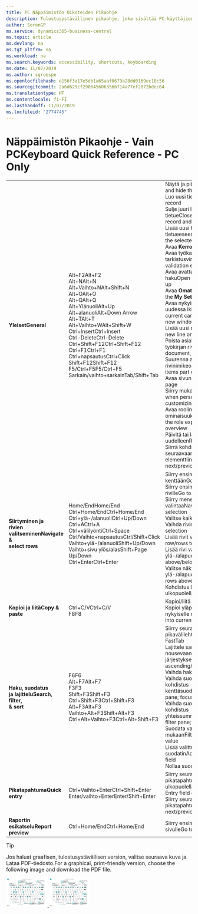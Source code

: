 ```yaml
---
title: PC Näppäimistön Oikoteiden Pikaohje
description: Tulostusystävällinen pikaohje, joka sisältää PC-käyttäjien suosituimmat oikotiet.
author: SorenGP
ms.service: dynamics365-business-central
ms.topic: article
ms.devlang: na
ms.tgt_pltfrm: na
ms.workload: na
ms.search.keywords: accessibility, shortcuts, keyboarding
ms.date: 11/07/2019
ms.author: sgroespe
ms.openlocfilehash: e156f3a17e5db1a65aaf0679a28dd0169ec18c56
ms.sourcegitcommit: 2a6d629cf290645606356b714a77ef2872bdec64
ms.translationtype: HT
ms.contentlocale: fi-FI
ms.lasthandoff: 11/07/2019
ms.locfileid: "2774745"
---
```

# <a name="keyboard-quick-reference---pc-only"></a><span data-ttu-id="ae344-103">Näppäimistön Pikaohje - Vain PC</span><span class="sxs-lookup"><span data-stu-id="ae344-103">Keyboard Quick Reference - PC Only</span></span>

||||  
|----------------|-----------|----------------|
|<span data-ttu-id="ae344-104">**Yleiset**</span><span class="sxs-lookup"><span data-stu-id="ae344-104">**General**</span></span>|<span data-ttu-id="ae344-105">Alt+F2</span><span class="sxs-lookup"><span data-stu-id="ae344-105">Alt+F2</span></span><br /><span data-ttu-id="ae344-106">Alt+N</span><span class="sxs-lookup"><span data-stu-id="ae344-106">Alt+N</span></span><br /><span data-ttu-id="ae344-107">Alt+Vaihto+N</span><span class="sxs-lookup"><span data-stu-id="ae344-107">Alt+Shift+N</span></span><br /><span data-ttu-id="ae344-108">Alt+O</span><span class="sxs-lookup"><span data-stu-id="ae344-108">Alt+O</span></span><br /><span data-ttu-id="ae344-109">Alt+Q</span><span class="sxs-lookup"><span data-stu-id="ae344-109">Alt+Q</span></span><br /><span data-ttu-id="ae344-110">Alt+Ylänuoli</span><span class="sxs-lookup"><span data-stu-id="ae344-110">Alt+Up</span></span><br /><span data-ttu-id="ae344-111">Alt+alanuoli</span><span class="sxs-lookup"><span data-stu-id="ae344-111">Alt+Down Arrow</span></span><br /><span data-ttu-id="ae344-112">Alt+T</span><span class="sxs-lookup"><span data-stu-id="ae344-112">Alt+T</span></span><br /><span data-ttu-id="ae344-113">Alt+Vaihto+W</span><span class="sxs-lookup"><span data-stu-id="ae344-113">Alt+Shift+W</span></span><br /><span data-ttu-id="ae344-114">Ctrl+Insert</span><span class="sxs-lookup"><span data-stu-id="ae344-114">Ctrl+Insert</span></span><br /><span data-ttu-id="ae344-115">Ctrl-Delete</span><span class="sxs-lookup"><span data-stu-id="ae344-115">Ctrl-Delete</span></span><br /><span data-ttu-id="ae344-116">Ctrl+Shift+F12</span><span class="sxs-lookup"><span data-stu-id="ae344-116">Ctrl+Shift+F12</span></span><br /><span data-ttu-id="ae344-117">Ctrl+F1</span><span class="sxs-lookup"><span data-stu-id="ae344-117">Ctrl+F1</span></span><br /><span data-ttu-id="ae344-118">Ctrl+napsautus</span><span class="sxs-lookup"><span data-stu-id="ae344-118">Ctrl+Click</span></span><br /><span data-ttu-id="ae344-119">Shift+F12</span><span class="sxs-lookup"><span data-stu-id="ae344-119">Shift+F12</span></span><br /><span data-ttu-id="ae344-120">F5/Ctrl+F5</span><span class="sxs-lookup"><span data-stu-id="ae344-120">F5/Ctrl+F5</span></span><br /><span data-ttu-id="ae344-121">Sarkain/vaihto+sarkain</span><span class="sxs-lookup"><span data-stu-id="ae344-121">Tab/Shift+Tab</span></span><br />|<span data-ttu-id="ae344-122">Näytä ja piilota tietoruutu</span><span class="sxs-lookup"><span data-stu-id="ae344-122">Show and hide the FactBox pane</span></span><br /><span data-ttu-id="ae344-123">Luo uusi tietue</span><span class="sxs-lookup"><span data-stu-id="ae344-123">Create a new record</span></span><br /><span data-ttu-id="ae344-124">Sulje juuri luotu tietue ja luo uusi tietue</span><span class="sxs-lookup"><span data-stu-id="ae344-124">Close a newly created record and create a new one</span></span><br /><span data-ttu-id="ae344-125">Lisää uusi huomautus valittuun tietueeseen</span><span class="sxs-lookup"><span data-stu-id="ae344-125">Add a new note for the selected record</span></span><br /><span data-ttu-id="ae344-126">Avaa **Kerro**</span><span class="sxs-lookup"><span data-stu-id="ae344-126">Open **Tell me**</span></span><br /><span data-ttu-id="ae344-127">Avaa työkaluvihje tai tarkistusvirhe</span><span class="sxs-lookup"><span data-stu-id="ae344-127">Open tooltip or validation error</span></span><br /><span data-ttu-id="ae344-128">Avaa avattava luettelo tai haku</span><span class="sxs-lookup"><span data-stu-id="ae344-128">Open a drop-down or look up</span></span><br /><span data-ttu-id="ae344-129">Avaa **Omat asetukset** -sivu</span><span class="sxs-lookup"><span data-stu-id="ae344-129">Open the **My Settings** page</span></span><br /><span data-ttu-id="ae344-130">Avaa nykyinen kortti tai asiakirja uudessa ikkunassa</span><span class="sxs-lookup"><span data-stu-id="ae344-130">Open the current card or document in a new window</span></span><br /><span data-ttu-id="ae344-131">Lisää uusi rivi asiakirjaan</span><span class="sxs-lookup"><span data-stu-id="ae344-131">Insert a new line on a document</span></span><br /><span data-ttu-id="ae344-132">Poista asiakirjan, päiväkirjan tai työkirjan rivi</span><span class="sxs-lookup"><span data-stu-id="ae344-132">Delete the line on a document, journal, or worksheet</span></span><br /><span data-ttu-id="ae344-133">Suurenna asiakirjasivun rivinimikeosa</span><span class="sxs-lookup"><span data-stu-id="ae344-133">Maximize the line items part on a document page</span></span><br /><span data-ttu-id="ae344-134">Avaa sivun ohje</span><span class="sxs-lookup"><span data-stu-id="ae344-134">Open help for the page</span></span><br /><span data-ttu-id="ae344-135">Siirry mukautettaessa</span><span class="sxs-lookup"><span data-stu-id="ae344-135">Navigate when personalizing and customizing</span></span><br /><span data-ttu-id="ae344-136">Avaa roolinhallinta, ominaisuuksien yleiskuvaus</span><span class="sxs-lookup"><span data-stu-id="ae344-136">Open the role explorer, a feature overview</span></span><br /><span data-ttu-id="ae344-137">Päivitä tai lataa sivu uudelleen</span><span class="sxs-lookup"><span data-stu-id="ae344-137">Refresh/reload page</span></span><br /><span data-ttu-id="ae344-138">Siirrä kohdistus seuraavaan/edelliseen elementtiin</span><span class="sxs-lookup"><span data-stu-id="ae344-138">Move focus to the next/previous element</span></span>|
|<span data-ttu-id="ae344-139">**Siirtyminen ja<br />rivien valitseminen**</span><span class="sxs-lookup"><span data-stu-id="ae344-139">**Navigate &<br />select rows**</span></span>| <span data-ttu-id="ae344-140">Home/End</span><span class="sxs-lookup"><span data-stu-id="ae344-140">Home/End</span></span><br /><span data-ttu-id="ae344-141">Ctrl+Home/End</span><span class="sxs-lookup"><span data-stu-id="ae344-141">Ctrl+Home/End</span></span> <br /><span data-ttu-id="ae344-142">Ctrl+ylä-/alanuoli</span><span class="sxs-lookup"><span data-stu-id="ae344-142">Ctrl+Up/Down</span></span><br /><span data-ttu-id="ae344-143">Ctrl+A</span><span class="sxs-lookup"><span data-stu-id="ae344-143">Ctrl+A</span></span> <br /><span data-ttu-id="ae344-144">Ctrl+välilyönti</span><span class="sxs-lookup"><span data-stu-id="ae344-144">Ctrl+Space</span></span><br /><span data-ttu-id="ae344-145">Ctrl/Vaihto+napsautus</span><span class="sxs-lookup"><span data-stu-id="ae344-145">Ctrl/Shift+Click</span></span><br /><span data-ttu-id="ae344-146">Vaihto+ylä-/alanuoli</span><span class="sxs-lookup"><span data-stu-id="ae344-146">Shift+Up/Down</span></span><br /><span data-ttu-id="ae344-147">Vaihto+sivu ylös/alas</span><span class="sxs-lookup"><span data-stu-id="ae344-147">Shift+Page Up/Down</span></span><br /><span data-ttu-id="ae344-148">Ctrl+Enter</span><span class="sxs-lookup"><span data-stu-id="ae344-148">Ctrl+Enter</span></span>| <span data-ttu-id="ae344-149">Siirry ensimmäiseen/viimeiseen kenttään</span><span class="sxs-lookup"><span data-stu-id="ae344-149">Go to first/last field</span></span><br /><span data-ttu-id="ae344-150">Siirry ensimmäiselle/viimeiselle riville</span><span class="sxs-lookup"><span data-stu-id="ae344-150">Go to first/last row</span></span><br /><span data-ttu-id="ae344-151">Siirry menettämättä valintaa</span><span class="sxs-lookup"><span data-stu-id="ae344-151">Navigate without losing selection</span></span><br /><span data-ttu-id="ae344-152">Valitse kaikki</span><span class="sxs-lookup"><span data-stu-id="ae344-152">Select all</span></span><br /><span data-ttu-id="ae344-153">Vaihda rivin valintaa</span><span class="sxs-lookup"><span data-stu-id="ae344-153">Toggle row selection</span></span><br /> <span data-ttu-id="ae344-154">Lisää rivit valintaan</span><span class="sxs-lookup"><span data-stu-id="ae344-154">Add the row/rows to the selection</span></span><br /><span data-ttu-id="ae344-155">Lisää rivi valinnan ylä-/alapuolelle</span><span class="sxs-lookup"><span data-stu-id="ae344-155">Add row above/below to selection</span></span><br /><span data-ttu-id="ae344-156">Valitse näkyvät rivit ylä-/alapuolella</span><span class="sxs-lookup"><span data-stu-id="ae344-156">Select visible rows above/below</span></span> <br /><span data-ttu-id="ae344-157">Kohdistus luettelon ulkopuolella</span><span class="sxs-lookup"><span data-stu-id="ae344-157">Focus out of the list</span></span>|
|<span data-ttu-id="ae344-158">**Kopioi ja liitä**</span><span class="sxs-lookup"><span data-stu-id="ae344-158">**Copy & paste**</span></span>|<span data-ttu-id="ae344-159">Ctrl+C/V</span><span class="sxs-lookup"><span data-stu-id="ae344-159">Ctrl+C/V</span></span><br /><span data-ttu-id="ae344-160">F8</span><span class="sxs-lookup"><span data-stu-id="ae344-160">F8</span></span>|<span data-ttu-id="ae344-161">Kopioi/liitä rivit</span><span class="sxs-lookup"><span data-stu-id="ae344-161">Copy/paste rows</span></span><br /><span data-ttu-id="ae344-162">Kopioi yläpuolella oleva kenttä nykyiselle riville</span><span class="sxs-lookup"><span data-stu-id="ae344-162">Copy field above into current row</span></span>|
|<span data-ttu-id="ae344-163">**Haku, suodatus <br />ja lajittelu**</span><span class="sxs-lookup"><span data-stu-id="ae344-163">**Search, filter, <br />& sort**</span></span>|<span data-ttu-id="ae344-164">F6</span><span class="sxs-lookup"><span data-stu-id="ae344-164">F6</span></span><br /><span data-ttu-id="ae344-165">Alt+F7</span><span class="sxs-lookup"><span data-stu-id="ae344-165">Alt+F7</span></span><br /><span data-ttu-id="ae344-166">F3</span><span class="sxs-lookup"><span data-stu-id="ae344-166">F3</span></span><br /><span data-ttu-id="ae344-167">Shift+F3</span><span class="sxs-lookup"><span data-stu-id="ae344-167">Shift+F3</span></span><br /><span data-ttu-id="ae344-168">Ctrl+Shift+F3</span><span class="sxs-lookup"><span data-stu-id="ae344-168">Ctrl+Shift+F3</span></span><br /><span data-ttu-id="ae344-169">Alt+F3</span><span class="sxs-lookup"><span data-stu-id="ae344-169">Alt+F3</span></span><br /><span data-ttu-id="ae344-170">Vaihto+Alt+F3</span><span class="sxs-lookup"><span data-stu-id="ae344-170">Shift+Alt+F3</span></span><br /><span data-ttu-id="ae344-171">Ctrl+Alt+Vaihto+F3</span><span class="sxs-lookup"><span data-stu-id="ae344-171">Ctrl+Alt+Shift+F3</span></span>|<span data-ttu-id="ae344-172">Siirry seuraavaan pikavälilehteen</span><span class="sxs-lookup"><span data-stu-id="ae344-172">Move to next FastTab</span></span><br /><span data-ttu-id="ae344-173">Lajittele sarake nousevaan/laskevaan järjestykseen</span><span class="sxs-lookup"><span data-stu-id="ae344-173">Sort column in ascending/descending order</span></span><br /><span data-ttu-id="ae344-174">Vaihda hakuun</span><span class="sxs-lookup"><span data-stu-id="ae344-174">Toggle search</span></span><br /><span data-ttu-id="ae344-175">Vaihda suodatinruutuun: kohdistus kenttäsuodattimissa</span><span class="sxs-lookup"><span data-stu-id="ae344-175">Toggle filter pane; focus on field filters</span></span><br /><span data-ttu-id="ae344-176">Vaihda suodatinruutuun: kohdistus yhteissummasuodattimissa</span><span class="sxs-lookup"><span data-stu-id="ae344-176">Toggle filter pane; focus on totals filters</span></span><br /><span data-ttu-id="ae344-177">Suodata valitun solun arvon mukaan</span><span class="sxs-lookup"><span data-stu-id="ae344-177">Filter on selected cell value</span></span><br /><span data-ttu-id="ae344-178">Lisää valittuun kenttään suodatin</span><span class="sxs-lookup"><span data-stu-id="ae344-178">Add filter on selected field</span></span><br /><span data-ttu-id="ae344-179">Nollaa suodattimet</span><span class="sxs-lookup"><span data-stu-id="ae344-179">Reset filters</span></span>|
|<span data-ttu-id="ae344-180">**Pikatapahtuma**</span><span class="sxs-lookup"><span data-stu-id="ae344-180">**Quick entry**</span></span>|<span data-ttu-id="ae344-181">Ctrl+Vaihto+Enter</span><span class="sxs-lookup"><span data-stu-id="ae344-181">Ctrl+Shift+Enter</span></span><br /><span data-ttu-id="ae344-182">Enter/vaihto+Enter</span><span class="sxs-lookup"><span data-stu-id="ae344-182">Enter/Shift+Enter</span></span>|<span data-ttu-id="ae344-183">Siirry seuraavaan pikatapahtumakenttään luettelon ulkopuolella</span><span class="sxs-lookup"><span data-stu-id="ae344-183">Go to next Quick Entry field outside a list</span></span><br /><span data-ttu-id="ae344-184">Siirry seuraavaan/edelliseen pikatapahtumakenttään</span><span class="sxs-lookup"><span data-stu-id="ae344-184">Go to next/previous Quick Entry field</span></span>|
|<span data-ttu-id="ae344-185">**Raportin esikatselu**</span><span class="sxs-lookup"><span data-stu-id="ae344-185">**Report preview**</span></span>|<span data-ttu-id="ae344-186">Ctrl+Home/End</span><span class="sxs-lookup"><span data-stu-id="ae344-186">Ctrl+Home/End</span></span>|<span data-ttu-id="ae344-187">Siirry ensimmäiselle/viimeiselle sivulle</span><span class="sxs-lookup"><span data-stu-id="ae344-187">Go to the first/last page</span></span>|

> [!TIP]
> <span data-ttu-id="ae344-188">Jos haluat graafisen, tulostusystävällisen version, valitse seuraava kuva ja Lataa PDF-tiedosto.</span><span class="sxs-lookup"><span data-stu-id="ae344-188">For a graphical, print-friendly version, choose the following image and download the PDF file.</span></span>
>
> <span data-ttu-id="ae344-189">[ ![](media/keyboard_shortcut_inline.png) ](media/keyboard_shortcuts.pdf)</span><span class="sxs-lookup"><span data-stu-id="ae344-189">[ ![](media/keyboard_shortcut_inline.png) ](media/keyboard_shortcuts.pdf)</span></span>
